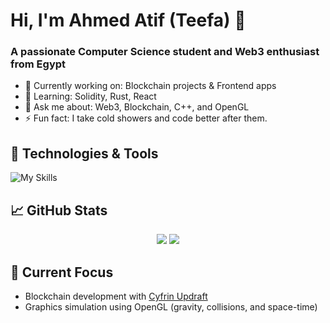 # Hi, I'm Ahmed Atif (Teefa) 👋

### A passionate Computer Science student and Web3 enthusiast from Egypt

- 🔭 Currently working on: Blockchain projects & Frontend apps
- 🌱 Learning: Solidity, Rust, React
- 💬 Ask me about: Web3, Blockchain, C++, and OpenGL
- ⚡ Fun fact: I take cold showers and code better after them.

## 🔧 Technologies & Tools
![My Skills](https://skillicons.dev/icons?i=solidity,react,cpp,js,html,css,tailwind,nodejs,git,github)

## 📈 GitHub Stats
<p align="center">
  <img src="https://github-readme-stats.vercel.app/api?username=ahmedatif-dev&show_icons=true&theme=tokyonight" />
  <img src="https://github-readme-stats.vercel.app/api/top-langs/?username=ahmedatif-dev&layout=compact&theme=tokyonight" />
</p>

## 🧠 Current Focus
- Blockchain development with [Cyfrin Updraft](https://github.com/Cyfrin)
- Graphics simulation using OpenGL (gravity, collisions, and space-time)
